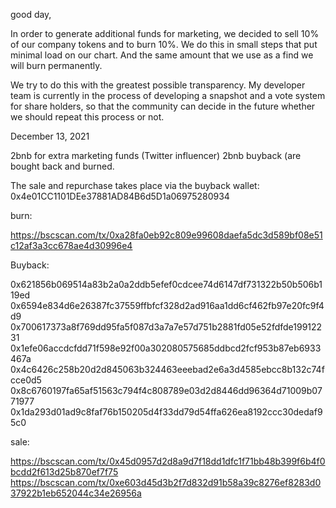 good day,

In order to generate additional funds for marketing, we decided to sell 10% of our company tokens and to burn 10%.
We do this in small steps that put minimal load on our chart.
And the same amount that we use as a find we will burn permanently.

We try to do this with the greatest possible transparency.
My developer team is currently in the process of developing a snapshot and a vote system for share holders, so that the community can decide in the future whether we should repeat this process or not.


December 13, 2021

2bnb for extra marketing funds (Twitter influencer)
2bnb buyback (are bought back and burned.

The sale and repurchase takes place via the buyback wallet:
0x4e01CC1101DEe37881AD84B6d5D1a06975280934


burn:

https://bscscan.com/tx/0xa28fa0eb92c809e99608daefa5dc3d589bf08e51c12af3a3cc678ae4d30996e4

Buyback:

0x621856b069514a83b2a0a2ddb5efef0cdcee74d6147df731322b50b506b119ed
0x6594e834d6e26387fc37559ffbfcf328d2ad916aa1dd6cf462fb97e20fc9f4d9
0x700617373a8f769dd95fa5f087d3a7a7e57d751b2881fd05e52fdfde19912231
0x1efe06accdcfdd71f598e92f00a302080575685ddbcd2fcf953b87eb6933467a
0x4c6426c258b20d2d845063b324463eeebad2e6a3d4585ebcc8b132c74fcce0d5
0x8c6760197fa65af51563c794f4c808789e03d2d8446dd96364d71009b0771977
0x1da293d01ad9c8faf76b150205d4f33dd79d54ffa626ea8192ccc30dedaf95c0


sale:

https://bscscan.com/tx/0x45d0957d2d8a9d7f18dd1dfc1f71bb48b399f6b4f0bcdd2f613d25b870ef7f75
https://bscscan.com/tx/0xe603d45d3b2f7d832d91b58a39c8276ef8283d037922b1eb652044c34e26956a
